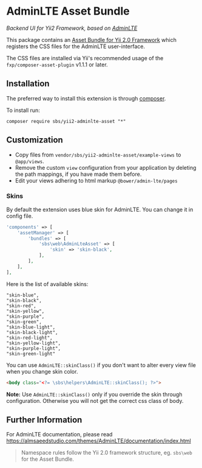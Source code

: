 AdminLTE Asset Bundle
=====================

*Backend UI for Yii2 Framework, based on [AdminLTE](https://github.com/almasaeed2010/AdminLTE)*

This package contains an [Asset Bundle for Yii 2.0 Framework](http://www.yiiframework.com/doc-2.0/guide-structure-assets.html)
which registers the CSS files for the AdminLTE user-interface.

The CSS files are installed via Yii's recommended usage of the `fxp/composer-asset-plugin` v1.1.1 or later.

Installation
------------

The preferred way to install this extension is through [composer](http://getcomposer.org/download/).

To install run:

```
composer require sbs/yii2-adminlte-asset "*"
```

Customization
-------------

- Copy files from `vendor/sbs/yii2-adminlte-asset/example-views` to `@app/views`.
- Remove the custom `view` configuration from your application by deleting the path mappings, if you have made them before.
- Edit your views adhering to html markup `@bower/admin-lte/pages`

### Skins

By default the extension uses blue skin for AdminLTE. You can change it in config file.
```php
'components' => [
    'assetManager' => [
        'bundles' => [
            'sbs\web\AdminLteAsset' => [
                'skin' => 'skin-black',
            ],
        ],
    ],
],
```

Here is the list of available skins:
```
"skin-blue",
"skin-black",
"skin-red",
"skin-yellow",
"skin-purple",
"skin-green",
"skin-blue-light",
"skin-black-light",
"skin-red-light",
"skin-yellow-light",
"skin-purple-light",
"skin-green-light"
```

You can use `AdminLTE::skinClass()` if you don't want to alter every view file when you change skin color.
```html
<body class="<?= \sbs\helpers\AdminLTE::skinClass(); ?>">
```

**Note:** Use `AdminLTE::skinClass()` only if you override the skin through configuration. Otherwise you will not get the correct css class of body.


Further Information
-------------------

For AdminLTE documentation, please read https://almsaeedstudio.com/themes/AdminLTE/documentation/index.html
> Namespace rules follow the Yii 2.0 framework structure, eg. `sbs\web` for the Asset Bundle.
